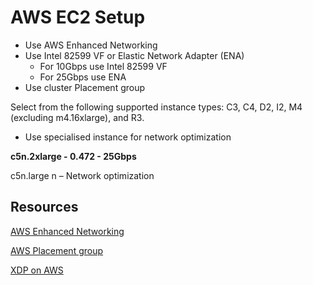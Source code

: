 # AWS EC2 Setup


* Use AWS Enhanced Networking
* Use Intel 82599 VF or Elastic Network Adapter (ENA)
    * For 10Gbps use Intel 82599 VF 
    * For 25Gbps use ENA
* Use cluster Placement group

Select from the following supported instance types: 
C3, C4, D2, I2, M4 (excluding m4.16xlarge), and R3.

* Use specialised instance for network optimization 


**c5n.2xlarge - 0.472 - 25Gbps**


c5n.large 
n – Network optimization





## Resources

[AWS Enhanced Networking](https://aws.amazon.com/premiumsupport/knowledge-center/enable-configure-enhanced-networking/)

[AWS Placement group](https://docs.aws.amazon.com/AWSEC2/latest/UserGuide/placement-groups.html)

[XDP on AWS](https://trying2adult.com/what-is-xdp-and-how-do-you-use-it-in-linux-amazon-ec2-example/)